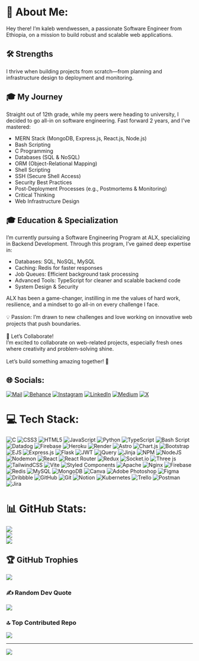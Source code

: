 # 💫 About Me:
Hey there! I’m kaleb wendwessen, a passionate Software Engineer from Ethiopia, on a mission to build robust and scalable web applications.
## 🛠️ Strengths
I thrive when building projects from scratch—from planning and infrastructure design to deployment and monitoring.<br>
## 🎓 My Journey
Straight out of 12th grade, while my peers were heading to university, I decided to go all-in on software engineering. Fast forward 2 years, and I’ve mastered:<br>
* MERN Stack (MongoDB, Express.js, React.js, Node.js)<br>
* Bash Scripting<br>
* C Programming<br>
* Databases (SQL & NoSQL)<br>
* ORM (Object-Relational Mapping)<br>
* Shell Scripting<br>
* SSH (Secure Shell Access)<br>
* Security Best Practices<br>
* Post-Deployment Processes (e.g., Postmortems & Monitoring)<br>
* Critical Thinking<br>
* Web Infrastructure Design<br>
## 🎓 Education & Specialization 
I’m currently pursuing a Software Engineering Program at ALX, specializing in Backend Development. Through this program, I’ve gained deep expertise in:<br>
- Databases: SQL, NoSQL, MySQL<br>
- Caching: Redis for faster responses<br>
- Job Queues: Efficient background task processing<br>
- Advanced Tools: TypeScript for cleaner and scalable backend code<br>
- System Design & Security<br>
<p> ALX has been a game-changer, instilling in me the values of hard work, resilience, and a mindset to go all-in on every challenge I face.<br><br>💡 Passion: I’m drawn to new challenges and love working on innovative web projects that push boundaries.<br><br>🤝 Let’s Collaborate!<br>I’m excited to collaborate on web-related projects, especially fresh ones where creativity and problem-solving shine.<br><br>Let’s build something amazing together! 🌟</p>


## 🌐 Socials:
[![Mail](https://img.shields.io/badge/Email-light)](kalebwendwessen@gmail.com.) [![Behance](https://img.shields.io/badge/Behance-1769ff?logo=behance&logoColor=white)](https://behance.net/kalebwendwessen) [![Instagram](https://img.shields.io/badge/Instagram-%23E4405F.svg?logo=Instagram&logoColor=white)](https://instagram.com/kalebleo4) [![LinkedIn](https://img.shields.io/badge/LinkedIn-%230077B5.svg?logo=linkedin&logoColor=white)](https://linkedin.com/in/kaleb-wendwessen) [![Medium](https://img.shields.io/badge/Medium-12100E?logo=medium&logoColor=white)](https://medium.com/@kalebwendwessen) [![X](https://img.shields.io/badge/X-black.svg?logo=X&logoColor=white)](https://x.com/kalebleonileo)

# 💻 Tech Stack:
![C](https://img.shields.io/badge/c-%2300599C.svg?style=for-the-badge&logo=c&logoColor=white) ![CSS3](https://img.shields.io/badge/css3-%231572B6.svg?style=for-the-badge&logo=css3&logoColor=white) ![HTML5](https://img.shields.io/badge/html5-%23E34F26.svg?style=for-the-badge&logo=html5&logoColor=white) ![JavaScript](https://img.shields.io/badge/javascript-%23323330.svg?style=for-the-badge&logo=javascript&logoColor=%23F7DF1E) ![Python](https://img.shields.io/badge/python-3670A0?style=for-the-badge&logo=python&logoColor=ffdd54) ![TypeScript](https://img.shields.io/badge/typescript-%23007ACC.svg?style=for-the-badge&logo=typescript&logoColor=white) ![Bash Script](https://img.shields.io/badge/bash_script-%23121011.svg?style=for-the-badge&logo=gnu-bash&logoColor=white) ![Datadog](https://img.shields.io/badge/datadog-%23632CA6.svg?style=for-the-badge&logo=datadog&logoColor=white) ![Firebase](https://img.shields.io/badge/firebase-%23039BE5.svg?style=for-the-badge&logo=firebase) ![Heroku](https://img.shields.io/badge/heroku-%23430098.svg?style=for-the-badge&logo=heroku&logoColor=white) ![Render](https://img.shields.io/badge/Render-%46E3B7.svg?style=for-the-badge&logo=render&logoColor=white) ![Astro](https://img.shields.io/badge/astro-%232C2052.svg?style=for-the-badge&logo=astro&logoColor=white) ![Chart.js](https://img.shields.io/badge/chart.js-F5788D.svg?style=for-the-badge&logo=chart.js&logoColor=white) ![Bootstrap](https://img.shields.io/badge/bootstrap-%238511FA.svg?style=for-the-badge&logo=bootstrap&logoColor=white) ![EJS](https://img.shields.io/badge/ejs-%23B4CA65.svg?style=for-the-badge&logo=ejs&logoColor=black) ![Express.js](https://img.shields.io/badge/express.js-%23404d59.svg?style=for-the-badge&logo=express&logoColor=%2361DAFB) ![Flask](https://img.shields.io/badge/flask-%23000.svg?style=for-the-badge&logo=flask&logoColor=white) ![JWT](https://img.shields.io/badge/JWT-black?style=for-the-badge&logo=JSON%20web%20tokens) ![jQuery](https://img.shields.io/badge/jquery-%230769AD.svg?style=for-the-badge&logo=jquery&logoColor=white) ![Jinja](https://img.shields.io/badge/jinja-white.svg?style=for-the-badge&logo=jinja&logoColor=black) ![NPM](https://img.shields.io/badge/NPM-%23CB3837.svg?style=for-the-badge&logo=npm&logoColor=white) ![NodeJS](https://img.shields.io/badge/node.js-6DA55F?style=for-the-badge&logo=node.js&logoColor=white) ![Nodemon](https://img.shields.io/badge/NODEMON-%23323330.svg?style=for-the-badge&logo=nodemon&logoColor=%BBDEAD) ![React](https://img.shields.io/badge/react-%2320232a.svg?style=for-the-badge&logo=react&logoColor=%2361DAFB) ![React Router](https://img.shields.io/badge/React_Router-CA4245?style=for-the-badge&logo=react-router&logoColor=white) ![Redux](https://img.shields.io/badge/redux-%23593d88.svg?style=for-the-badge&logo=redux&logoColor=white) ![Socket.io](https://img.shields.io/badge/Socket.io-black?style=for-the-badge&logo=socket.io&badgeColor=010101) ![Three js](https://img.shields.io/badge/threejs-black?style=for-the-badge&logo=three.js&logoColor=white) ![TailwindCSS](https://img.shields.io/badge/tailwindcss-%2338B2AC.svg?style=for-the-badge&logo=tailwind-css&logoColor=white) ![Vite](https://img.shields.io/badge/vite-%23646CFF.svg?style=for-the-badge&logo=vite&logoColor=white) ![Styled Components](https://img.shields.io/badge/styled--components-DB7093?style=for-the-badge&logo=styled-components&logoColor=white) ![Apache](https://img.shields.io/badge/apache-%23D42029.svg?style=for-the-badge&logo=apache&logoColor=white) ![Nginx](https://img.shields.io/badge/nginx-%23009639.svg?style=for-the-badge&logo=nginx&logoColor=white) ![Firebase](https://img.shields.io/badge/firebase-a08021?style=for-the-badge&logo=firebase&logoColor=ffcd34) ![Redis](https://img.shields.io/badge/redis-%23DD0031.svg?style=for-the-badge&logo=redis&logoColor=white) ![MySQL](https://img.shields.io/badge/mysql-4479A1.svg?style=for-the-badge&logo=mysql&logoColor=white) ![MongoDB](https://img.shields.io/badge/MongoDB-%234ea94b.svg?style=for-the-badge&logo=mongodb&logoColor=white) ![Canva](https://img.shields.io/badge/Canva-%2300C4CC.svg?style=for-the-badge&logo=Canva&logoColor=white) ![Adobe Photoshop](https://img.shields.io/badge/adobe%20photoshop-%2331A8FF.svg?style=for-the-badge&logo=adobe%20photoshop&logoColor=white) ![Figma](https://img.shields.io/badge/figma-%23F24E1E.svg?style=for-the-badge&logo=figma&logoColor=white) ![Dribbble](https://img.shields.io/badge/Dribbble-EA4C89?style=for-the-badge&logo=dribbble&logoColor=white) ![GitHub](https://img.shields.io/badge/github-%23121011.svg?style=for-the-badge&logo=github&logoColor=white) ![Git](https://img.shields.io/badge/git-%23F05033.svg?style=for-the-badge&logo=git&logoColor=white) ![Notion](https://img.shields.io/badge/Notion-%23000000.svg?style=for-the-badge&logo=notion&logoColor=white) ![Kubernetes](https://img.shields.io/badge/kubernetes-%23326ce5.svg?style=for-the-badge&logo=kubernetes&logoColor=white) ![Trello](https://img.shields.io/badge/Trello-%23026AA7.svg?style=for-the-badge&logo=Trello&logoColor=white) ![Postman](https://img.shields.io/badge/Postman-FF6C37?style=for-the-badge&logo=postman&logoColor=white) ![Jira](https://img.shields.io/badge/jira-%230A0FFF.svg?style=for-the-badge&logo=jira&logoColor=white)
# 📊 GitHub Stats:
![](https://github-readme-stats.vercel.app/api?username=leonileo&theme=gotham&hide_border=false&include_all_commits=false&count_private=false)<br/>
![](https://github-readme-streak-stats.herokuapp.com/?user=leonileo&theme=gotham&hide_border=false)<br/>
![](https://github-readme-stats.vercel.app/api/top-langs/?username=leonileo&theme=gotham&hide_border=false&include_all_commits=false&count_private=false&layout=compact)

## 🏆 GitHub Trophies
![](https://github-profile-trophy.vercel.app/?username=leonileo&theme=radical&no-frame=false&no-bg=true&margin-w=4)

### ✍️ Random Dev Quote
![](https://quotes-github-readme.vercel.app/api?type=vetical&theme=light)

### 🔝 Top Contributed Repo
![](https://github-contributor-stats.vercel.app/api?username=leonileo&limit=5&theme=dark&combine_all_yearly_contributions=true)

---
[![](https://visitcount.itsvg.in/api?id=leonileo&icon=3&color=0)](https://visitcount.itsvg.in)

<!-- Proudly created with GPRM ( https://gprm.itsvg.in ) -->
